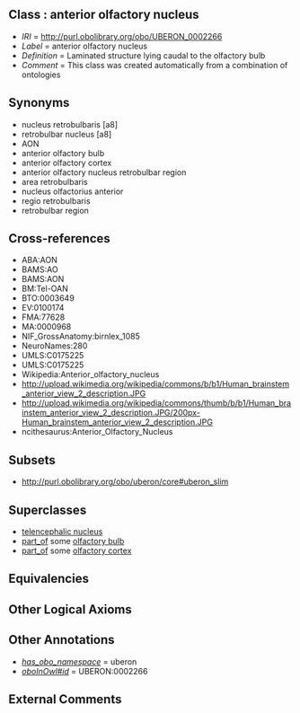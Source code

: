 
## Class : anterior olfactory nucleus

 * *IRI* = http://purl.obolibrary.org/obo/UBERON_0002266
 * *Label* = anterior olfactory nucleus
 * *Definition* = Laminated structure lying caudal to the olfactory bulb
 * *Comment* = This class was created automatically from a combination of ontologies

## Synonyms

 * nucleus retrobulbaris [a8]
 * retrobulbar nucleus [a8]
 * AON
 * anterior olfactory bulb
 * anterior olfactory cortex
 * anterior olfactory nucleus retrobulbar region
 * area retrobulbaris
 * nucleus olfactorius anterior
 * regio retrobulbaris
 * retrobulbar region

## Cross-references

 * ABA:AON
 * BAMS:AO
 * BAMS:AON
 * BM:Tel-OAN
 * BTO:0003649
 * EV:0100174
 * FMA:77628
 * MA:0000968
 * NIF_GrossAnatomy:birnlex_1085
 * NeuroNames:280
 * UMLS:C0175225
 * UMLS:C0175225
 * Wikipedia:Anterior_olfactory_nucleus
 * http://upload.wikimedia.org/wikipedia/commons/b/b1/Human_brainstem_anterior_view_2_description.JPG
 * http://upload.wikimedia.org/wikipedia/commons/thumb/b/b1/Human_brainstem_anterior_view_2_description.JPG/200px-Human_brainstem_anterior_view_2_description.JPG
 * ncithesaurus:Anterior_Olfactory_Nucleus

## Subsets

 * http://purl.obolibrary.org/obo/uberon/core#uberon_slim

## Superclasses

 * [telencephalic nucleus](../../UBERON/63/UBERON_0009663.md)
 * [part_of](../../BFO/50/BFO_0000050.md) some [olfactory bulb](../../UBERON/64/UBERON_0002264.md)
 * [part_of](../../BFO/50/BFO_0000050.md) some [olfactory cortex](../../UBERON/94/UBERON_0002894.md)

## Equivalencies


## Other Logical Axioms


## Other Annotations

 * *[has_obo_namespace](../../ce/oboInOwl#hasOBONamespace.md)* = uberon
 * *[oboInOwl#id](../../id/oboInOwl#id.md)* = UBERON:0002266

## External Comments

